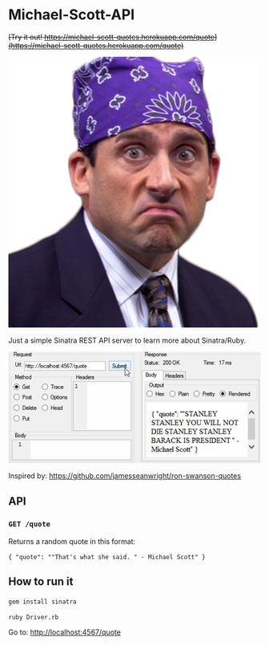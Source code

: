 # Michael-Scott-API
~~[Try it out! https://michael-scott-quotes.herokuapp.com/quote](https://michael-scott-quotes.herokuapp.com/quote)~~

![Prison Mike](prisonMike.png)

Just a simple Sinatra REST API server to learn more about Sinatra/Ruby.

![Demo](demo.gif)

Inspired by: https://github.com/jamesseanwright/ron-swanson-quotes

## API

### `GET /quote`
Returns a random quote in this format:
```
{ "quote": ""That's what she said. " - Michael Scott" }
```

## How to run it
```gem install sinatra```

```ruby Driver.rb```

Go to: [http://localhost:4567/quote](http://localhost:4567/quote)
